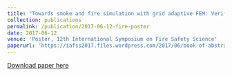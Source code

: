 ```yaml
---
title: "Towards smoke and fire simulation with grid adaptive FEM: Verification of the flow solver"
collection: publications
permalink: /publication/2017-06-12-fire-poster
date: 2017-06-12
venue: 'Poster, 12th International Symposium on Fire Safety Science'
paperurl: 'https://iafss2017.files.wordpress.com/2017/06/book-of-abstract-posters-klar.pdf'
---
```


<a href='https://iafss2017.files.wordpress.com/2017/06/book-of-abstract-posters-klar.pdf'>Download paper here</a>

